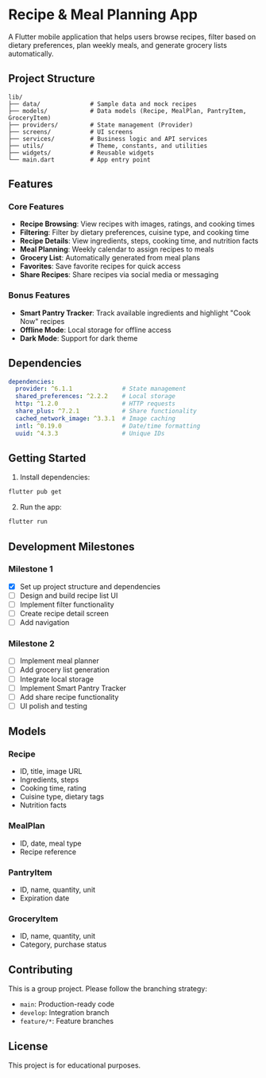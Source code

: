 # Recipe & Meal Planning App

A Flutter mobile application that helps users browse recipes, filter based on dietary preferences, plan weekly meals, and generate grocery lists automatically.

## Project Structure

```
lib/
├── data/              # Sample data and mock recipes
├── models/            # Data models (Recipe, MealPlan, PantryItem, GroceryItem)
├── providers/         # State management (Provider)
├── screens/           # UI screens
├── services/          # Business logic and API services
├── utils/             # Theme, constants, and utilities
├── widgets/           # Reusable widgets
└── main.dart          # App entry point
```

## Features

### Core Features
- **Recipe Browsing**: View recipes with images, ratings, and cooking times
- **Filtering**: Filter by dietary preferences, cuisine type, and cooking time
- **Recipe Details**: View ingredients, steps, cooking time, and nutrition facts
- **Meal Planning**: Weekly calendar to assign recipes to meals
- **Grocery List**: Automatically generated from meal plans
- **Favorites**: Save favorite recipes for quick access
- **Share Recipes**: Share recipes via social media or messaging

### Bonus Features
- **Smart Pantry Tracker**: Track available ingredients and highlight "Cook Now" recipes
- **Offline Mode**: Local storage for offline access
- **Dark Mode**: Support for dark theme

## Dependencies

```yaml
dependencies:
  provider: ^6.1.1              # State management
  shared_preferences: ^2.2.2    # Local storage
  http: ^1.2.0                  # HTTP requests
  share_plus: ^7.2.1            # Share functionality
  cached_network_image: ^3.3.1  # Image caching
  intl: ^0.19.0                 # Date/time formatting
  uuid: ^4.3.3                  # Unique IDs
```

## Getting Started

1. Install dependencies:
```bash
flutter pub get
```

2. Run the app:
```bash
flutter run
```

## Development Milestones

### Milestone 1
- [x] Set up project structure and dependencies
- [ ] Design and build recipe list UI
- [ ] Implement filter functionality
- [ ] Create recipe detail screen
- [ ] Add navigation

### Milestone 2
- [ ] Implement meal planner
- [ ] Add grocery list generation
- [ ] Integrate local storage
- [ ] Implement Smart Pantry Tracker
- [ ] Add share recipe functionality
- [ ] UI polish and testing

## Models

### Recipe
- ID, title, image URL
- Ingredients, steps
- Cooking time, rating
- Cuisine type, dietary tags
- Nutrition facts

### MealPlan
- ID, date, meal type
- Recipe reference

### PantryItem
- ID, name, quantity, unit
- Expiration date

### GroceryItem
- ID, name, quantity, unit
- Category, purchase status

## Contributing

This is a group project. Please follow the branching strategy:
- `main`: Production-ready code
- `develop`: Integration branch
- `feature/*`: Feature branches

## License

This project is for educational purposes.